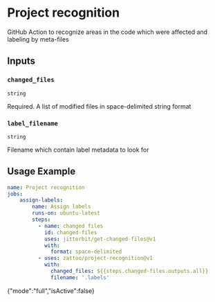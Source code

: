 # Project recognition

GitHub Action to recognize areas in the code which were affected and labeling by meta-files

## Inputs

### `changed_files`

`string`

Required. A list of modified files in space-delimited string format

### `label_filename`

`string`

Filename which contain label metadata to look for

## Usage Example

````yaml
name: Project recognition
jobs:
    assign-labels:
        name: Assign labels
        runs-on: ubuntu-latest
        steps:
          - name: changed files
            id: changed-files
            uses: jitterbit/get-changed-files@v1
            with:
              format: space-delimited
          - uses: zattoo/project-recognition@v1
            with:
              changed_files: ${{steps.changed-files.outputs.all}}
              filename: '.labels'
````

{"mode":"full","isActive":false}
